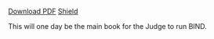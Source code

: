 [Download PDF][download]
[Shield][shield]

This will one day be the main book for the Judge to run BIND.

[download]: https://gitlab.com/bindrpg/judgement/-/jobs/artifacts/master/raw/judgement.pdf?job=compile_pdf
[shield]: https://gitlab.com/bindrpg/judgement/-/jobs/artifacts/master/raw/shield.pdf?job=compile_pdf

